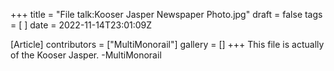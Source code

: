 +++
title = "File talk:Kooser Jasper Newspaper Photo.jpg"
draft = false
tags = [ ]
date = 2022-11-14T23:01:09Z

[Article]
contributors = ["MultiMonorail"]
gallery = []
+++
This file is actually of the Kooser Jasper. -MultiMonorail